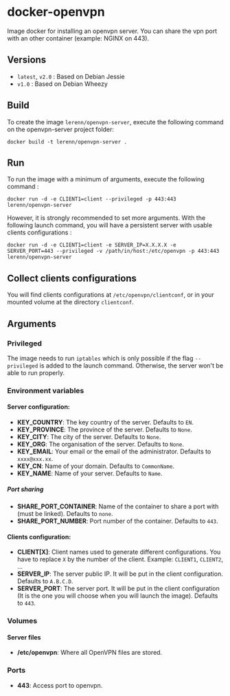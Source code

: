 # docker-openvpn

Image docker for installing an openvpn server.
You can share the vpn port with an other container (example: NGINX on 443).

## Versions

* `latest`, `v2.0` : Based on Debian Jessie
* `v1.0` : Based on Debian Wheezy

## Build

To create the image `lerenn/openvpn-server`, execute the following command on the openvpn-server project folder:

    docker build -t lerenn/openvpn-server .

## Run

To run the image with a minimum of arguments, execute the following command :

    docker run -d -e CLIENT1=client --privileged -p 443:443 lerenn/openvpn-server

However, it is strongly recommended to set more arguments. With the following launch command, you will have a persistent server with usable clients configurations :

    docker run -d -e CLIENT1=client -e SERVER_IP=X.X.X.X -e SERVER_PORT=443 --privileged -v /path/in/host:/etc/openvpn -p 443:443 lerenn/openvpn-server

## Collect clients configurations

You will find clients configurations at `/etc/openvpn/clientconf`, or in your mounted volume at the directory `clientconf`.

## Arguments

### Privileged

The image needs to run `iptables` which is only possible if the flag `--privileged` is added to the launch command.
Otherwise, the server won't be able to run properly.

### Environment variables

#### Server configuration:

* **KEY_COUNTRY**: The key country of the server. Defaults to `EN`.
* **KEY_PROVINCE**: The province of the server. Defaults to `None`.
* **KEY_CITY**: The city of the server. Defaults to `None`.
* **KEY_ORG**: The organisation of the server. Defaults to `None`.
* **KEY_EMAIL**: Your email or the email of the administrator. Defaults to `xxxx@xxx.xx`.
* **KEY_CN**: Name of your domain. Defaults to `CommonName`.
* **KEY_NAME**: Name of your server. Defaults to `Name`.

##### Port sharing

* **SHARE_PORT_CONTAINER**: Name of the container to share a port with (must be linked). Defaults to `none`.
* **SHARE_PORT_NUMBER**: Port number of the container. Defaults to `443`.

#### Clients configuration:

* **CLIENT[X]**: Client names used to generate different configurations. You have to replace `X` by the number of the client. Example: `CLIENT1`, `CLIENT2`, ...
* **SERVER_IP**: The server public IP. It will be put in the client configuration. Defaults to `A.B.C.D`.
* **SERVER_PORT**: The server port. It will be put in the client configuration (It is the one you will choose when you will launch the image). Defaults to `443`.

### Volumes

#### Server files

* **/etc/openvpn**: Where all OpenVPN files are stored.

### Ports

* **443**: Access port to openvpn.

